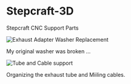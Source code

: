 # Stepcraft-3D
Stepcraft CNC Support Parts

![Exhaust Adapter Washer Replacement](https://github.com/saarbastler/Stepcraft-3D/raw/master/img/ExhaustWasher.jpg)

My original washer was broken ...

![Tube and Cable support](https://github.com/saarbastler/Stepcraft-3D/raw/master/img/TubeCableSupport.jpg)

Organizing the exhaust tube and Miiling cables.
